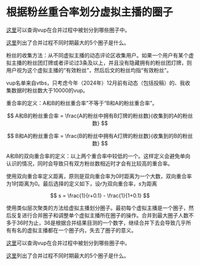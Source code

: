 # 根据粉丝重合率划分虚拟主播的圈子

[这里](./index.html)可以查询vup在合并过程中被划分到哪些圈子中。

[这里](./vup_clusters_table.md)列出了合并过程不同时期最大的5个圈子是什么。


粉丝的收集方法：从不同虚拟主播的动态评论区收集用户。如果一个用户有某个虚拟主播的粉丝团灯牌或者评论过3条及以上，并且没有隐藏拥有的粉丝团灯牌，则用户视为这个虚拟主播的“有效粉丝”，然后后文的粉丝均指“有效粉丝”。

vup名单来自vtbs，只考虑今年（2024年）12月前有动态（包括投稿）的、我收集数据时粉丝数大于10000的vup。

重合率的定义：A和B的粉丝重合率”不等于“B和A的粉丝重合率”。

$$ A和B的粉丝重合率 = \frac{A的粉丝中拥有B灯牌的粉丝数}{收集到的A的粉丝数} $$

$$ B和A的粉丝重合率 = \frac{B的粉丝中拥有A灯牌的粉丝数}{收集到的B的粉丝数} $$

A和B的双向重合率的定义：以上两个重合率中较低的一个。这样定义会避免单向认识的情况，同时会导致只有双方粉丝数相近时才会有比较高的重合率。

使用双向重合率定义距离，原则是双向重合率为0时距离为一个大数，双向重合率为1时距离为0。最后选择的定义如下，设$r$为双向重合率，$s$为距离

$$ s = \frac{1}{r+0.1} - \frac{1}{1+0.1} $$

使用类似层次聚类的方法给虚拟主播划分圈子。最初每个虚拟主播是一个圈子，然后反复进行合并圈子和调整单个虚拟主播所在圈子的操作。合并到最大圈子人数不多于36时为止，36是根据合并结果目测的一个数字，继续合并下去会导致几乎所有有名的虚拟主播都在一个圈子内，失去了圈子的意义。


[这里](./index.html)可以查询vup在合并过程中被划分到哪些圈子中。

[这里](./vup_clusters_table.md)列出了合并过程不同时期最大的5个圈子是什么。